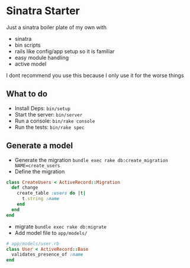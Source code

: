# Sinatra Starter

Just a sinatra boiler plate of my own with

- sinatra
- bin scripts
- rails like config/app setup so it is familiar
- easy module handling
- active model

I dont recommend you use this because I only use it for the worse things

## What to do

- Install Deps: `bin/setup`
- Start the server: `bin/server`
- Run a console: `bin/rake console`
- Run the tests: `bin/rake spec`

## Generate a model

- Generate the migration `bundle exec rake db:create_migration NAME=create_users`
- Define the migration
```ruby
class CreateUsers < ActiveRecord::Migration
  def change
    create_table :users do |t|
      t.string :name
    end
  end
end
```
- migrate `bundle exec rake db:migrate`
- Add model file to `app/models/`
```ruby
# app/models/user.rb
class User < ActiveRecord::Base
  validates_presence_of :name
end
```
